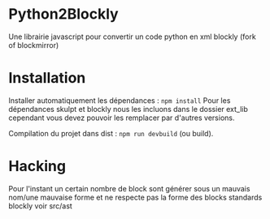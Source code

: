 # Python2Blockly
Une librairie javascript pour convertir un code python en xml blockly (fork of blockmirror)

# Installation

Installer automatiquement les dépendances : `npm install` 
Pour les dépendances skulpt et blockly nous les incluons dans le dossier ext_lib cependant
vous devez pouvoir les remplacer par d'autres versions.

Compilation du projet dans dist : `npm run devbuild` (ou build).


# Hacking

Pour l'instant un certain nombre de block sont générer sous un mauvais nom/une mauvaise forme et ne respecte pas la forme des blocks standards blockly voir src/ast
